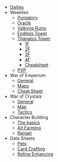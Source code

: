 <ul class="list-group">
  <li class="list-group-item"><a href="/dailies">Dailies</a></li>
  <li class="list-group-item">Weeklies
    <ul class="list-group border-left">
      <li class="list-group-item"><a href="/weekly/purg">Purgatory</a></li>
      <li class="list-group-item"><a href="/weekly/oracle">Oracle</a></li>
      <li class="list-group-item"><a href="/weekly/vr">Valkyrie Ruins</a></li>
      <li class="list-group-item"><a href="/weekly/et">Endless Tower</a></li>
      <li class="list-group-item"><a href="/weekly/tt">Thanatos Tower</a>
        <ul class="list-group border-left">
          <li class="list-group-item"><a href="/weekly/tt/1f">1F</a></li>
          <li class="list-group-item"><a href="/weekly/tt/2f">2F</a></li>
          <li class="list-group-item"><a href="/weekly/tt/3f">3F</a></li>
          <li class="list-group-item"><a href="/weekly/tt/4f">4F</a></li>
          <li class="list-group-item"><a href="/weekly/tt/cheatsheet">Cheatsheet</a></li>
        </ul>
      </li>
      <li class="list-group-item"><a href="/pvp">PVP</a></li>
    </ul>
  </li>
  <li class="list-group-item">War of Emperium
    <ul class="list-group border-left">
      <li class="list-group-item"><a href="/woe">General</a></li>
      <li class="list-group-item"><a href="/woe/maps">Maps</a></li>
      <li class="list-group-item"><a href="/woe/cheatsheet">Cheat Sheet</a></li>
    </ul>
  </li>
  <li class="list-group-item">War of Crystals
    <ul class="list-group border-left">
      <li class="list-group-item"><a href="/woc/general">General</a></li>
      <li class="list-group-item"><a href="/woc/map">Map</a></li>
      <li class="list-group-item"><a href="/woc/tactics">Tactics</a></li>
    </ul>
  </li>
  <li class="list-group-item">Character Building
    <ul class="list-group border-left">
      <li class="list-group-item"><a href="/char/basics">The basics</a></li>
      <li class="list-group-item"><a href="/char/alt">Alt Farming</a></li>
      <li class="list-group-item"><a href="/char/ranger">Ranger</a></li>
    </ul>
  </li>
  <li class="list-group-item">Data Sheets
    <ul class="list-group border-left">
      <li class="list-group-item"><a href="/data/pets">Pets</a></li>
      <li class="list-group-item"><a href="/data/cardcraft">Card Crafting</a></li>
      <li class="list-group-item"><a href="/char/enhancerefine">Refine Enhancing</a></li>
    </ul>
  </li>
</ul>